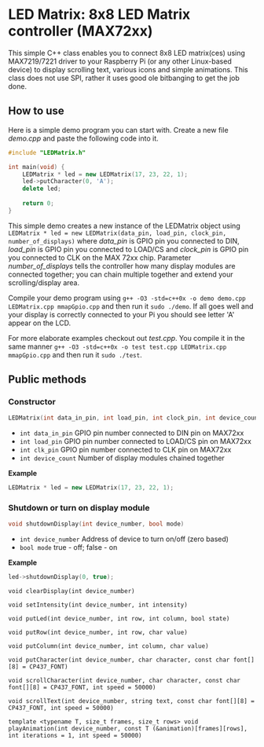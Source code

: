 # LED Matrix: 8x8 LED Matrix controller (MAX72xx)

This simple C++ class enables you to connect 8x8 LED matrix(ces) using MAX7219/7221 driver to your Raspberry Pi (or any other Linux-based device) to display scrolling text, various icons and simple animations. This class does not use SPI, rather it uses good ole bitbanging to get the job done.

## How to use

Here is a simple demo program you can start with. Create a new file *demo.cpp* and paste the following code into it.

```C++
#include "LEDMatrix.h"

int main(void) {
	LEDMatrix * led = new LEDMatrix(17, 23, 22, 1);
	led->putCharacter(0, 'A');
	delete led;
	
	return 0;
}
```

This simple demo creates a new instance of the LEDMatrix object using `LEDMatrix * led = new LEDMatrix(data_pin, load_pin, clock_pin, number_of_displays)` where *data_pin* is GPIO pin you connected to DIN, *load_pin* is GPIO pin you connected to LOAD/CS and *clock_pin* is GPIO pin you connected to CLK on the MAX 72xx chip. Parameter *number_of_displays* tells the controller how many display modules are connected together; you can chain multiple together and extend your scrolling/display area.

Compile your demo program using `g++ -O3 -std=c++0x -o demo demo.cpp LEDMatrix.cpp mmapGpio.cpp` and then run it `sudo ./demo`. If all goes well and your display is correctly connected to your Pi you should see letter 'A' appear on the LCD.

For more elaborate examples checkout out *test.cpp*. You compile it in the same manner `g++ -O3 -std=c++0x -o test test.cpp LEDMatrix.cpp mmapGpio.cpp` and then run it `sudo ./test`.

## Public methods

### Constructor

```C++
LEDMatrix(int data_in_pin, int load_pin, int clock_pin, int device_count)
```

* `int data_in_pin` GPIO pin number connected to DIN pin on MAX72xx
* `int load_pin` GPIO pin number connected to LOAD/CS pin on MAX72xx
* `int clk_pin` GPIO pin number connected to CLK pin on MAX72xx
* `int device_count` Number of display modules chained together

**Example**

```C++
LEDMatrix * led = new LEDMatrix(17, 23, 22, 1);
```

### Shutdown or turn on display module

```C++
void shutdownDisplay(int device_number, bool mode)
```

* `int device_number` Address of device to turn on/off (zero based)
* `bool mode` true - off; false - on

**Example**

```C++
led->shutdownDisplay(0, true);
```

`void clearDisplay(int device_number)`

`void setIntensity(int device_number, int intensity)`
		
`void putLed(int device_number, int row, int column, bool state)`

`void putRow(int device_number, int row, char value)`

`void putColumn(int device_number, int column, char value)`

`void putCharacter(int device_number, char character, const char font[][8] = CP437_FONT)`

`void scrollCharacter(int device_number, char character, const char font[][8] = CP437_FONT, int speed = 50000)`

`void scrollText(int device_number, string text, const char font[][8] = CP437_FONT, int speed = 50000)`

`template <typename T, size_t frames, size_t rows> void playAnimation(int device_number, const T (&animation)[frames][rows], int iterations = 1, int speed = 50000)`
